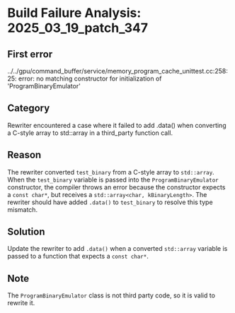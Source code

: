 # Build Failure Analysis: 2025_03_19_patch_347

## First error

../../gpu/command_buffer/service/memory_program_cache_unittest.cc:258:25: error: no matching constructor for initialization of 'ProgramBinaryEmulator'

## Category
Rewriter encountered a case where it failed to add .data() when converting a C-style array to std::array in a third_party function call.

## Reason
The rewriter converted `test_binary` from a C-style array to `std::array`. When the `test_binary` variable is passed into the `ProgramBinaryEmulator` constructor, the compiler throws an error because the constructor expects a `const char*`, but receives a `std::array<char, kBinaryLength>`. The rewriter should have added `.data()` to `test_binary` to resolve this type mismatch.

## Solution
Update the rewriter to add `.data()` when a converted `std::array` variable is passed to a function that expects a `const char*`.

## Note
The `ProgramBinaryEmulator` class is not third party code, so it is valid to rewrite it.